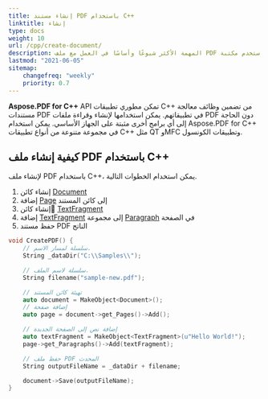 ```yaml
---
title: إنشاء مستند PDF باستخدام C++
linktitle: إنشاء
type: docs
weight: 10
url: /cpp/create-document/
description: المهمة الأكثر شيوعًا وأساسًا في العمل مع ملف PDF هي إنشاء مستند من البداية. استخدم مكتبة Aspose.PDF for C++.
lastmod: "2021-06-05"
sitemap:
    changefreq: "weekly"
    priority: 0.7
---
```


**Aspose.PDF for C++** API تمكن مطوري تطبيقات C++ من تضمين وظائف معالجة مستندات PDF في تطبيقاتهم. يمكن استخدامها لإنشاء وقراءة ملفات PDF دون الحاجة إلى أي برامج أخرى مثبتة على الجهاز الأساسي. يمكن استخدام Aspose.PDF for C++ في مجموعة متنوعة من أنواع تطبيقات C++ مثل QT وMFC وتطبيقات الكونسول.

## كيفية إنشاء ملف PDF باستخدام C++

لإنشاء ملف PDF باستخدام C++، يمكن استخدام الخطوات التالية.

1. إنشاء كائن [Document](https://reference.aspose.com/pdf/cpp/class/aspose.pdf.document)
1. إضافة [Page](https://reference.aspose.com/pdf/cpp/class/aspose.pdf.page/) إلى كائن المستند
1.  إنشاء كائن [TextFragment](https://reference.aspose.com/pdf/cpp/class/aspose.pdf.te_x_fragment/)
1. إضافة [TextFragment](https://reference.aspose.com/pdf/cpp/class/aspose.pdf.te_x_fragment/) إلى مجموعة [Paragraph](https://reference.aspose.com/pdf/cpp/class/aspose.pdf.paragraphs/) في الصفحة
1. حفظ مستند PDF الناتج

```cpp
void CreatePDF() {
    // سلسلة لمسار الاسم.
    String _dataDir("C:\\Samples\\");

    // سلسلة لاسم الملف.
    String filename("sample-new.pdf");

    // تهيئة كائن المستند
    auto document = MakeObject<Document>();
    // إضافة صفحة
    auto page = document->get_Pages()->Add();

    // إضافة نص إلى الصفحة الجديدة
    auto textFragment = MakeObject<TextFragment>(u"Hello World!");
    page->get_Paragraphs()->Add(textFragment);

    // حفظ ملف PDF المحدث
    String outputFileName = _dataDir + filename;

    document->Save(outputFileName);
}
```